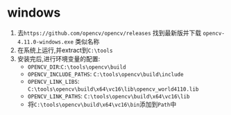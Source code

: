 # windows

1. 去`https://github.com/opencv/opencv/releases` 找到最新版并下载 `opencv-4.11.0-windows.exe` 类似名称
2. 在系统上运行,并extract到`C:\tools`
3. 安装完后,进行环境变量的配置:
    * `OPENCV_DIR`:`C:\tools\opencv\build`
    * `OPENCV_INCLUDE_PATHS`: `C:\tools\opencv\build\include`
    * `OPENCV_LINK_LIBS`: `C:\tools\opencv\build\x64\vc16\lib\opencv_world4110.lib`
    * `OPENCV_LINK_PATHS`: `C:\tools\opencv\build\x64\vc16\lib`
    * 将`C:\tools\opencv\build\x64\vc16\bin`添加到`Path`中